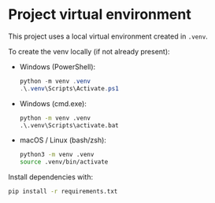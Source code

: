 # Project virtual environment

This project uses a local virtual environment created in `.venv`.

To create the venv locally (if not already present):

- Windows (PowerShell):
  ```powershell
  python -m venv .venv
  .\.venv\Scripts\Activate.ps1
  ```

- Windows (cmd.exe):
  ```cmd
  python -m venv .venv
  .\.venv\Scripts\activate.bat
  ```

- macOS / Linux (bash/zsh):
  ```bash
  python3 -m venv .venv
  source .venv/bin/activate
  ```

Install dependencies with:

```bash
pip install -r requirements.txt
```
